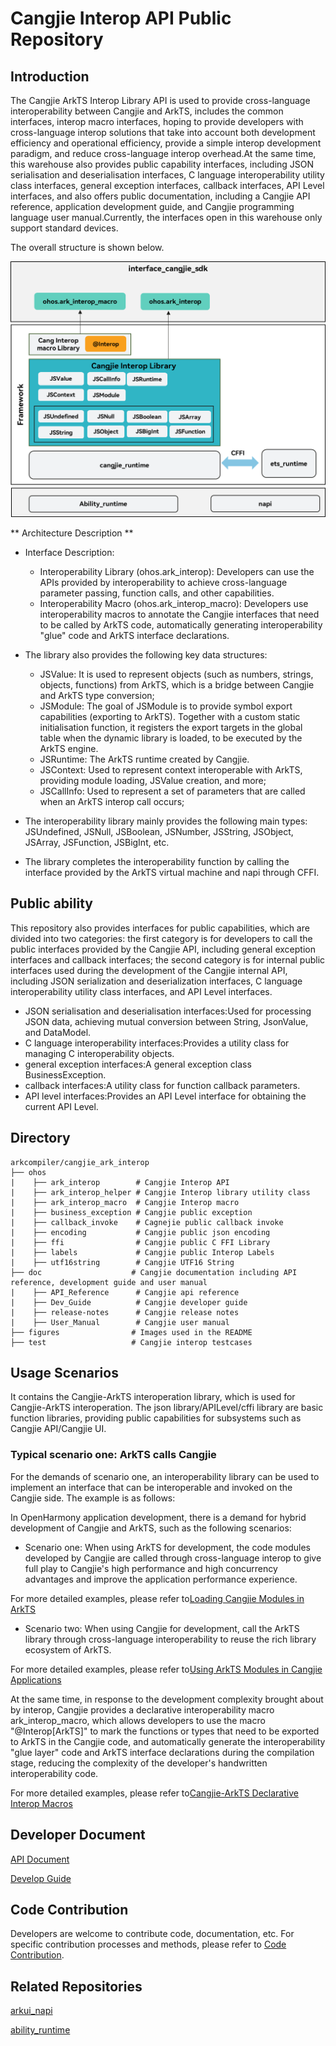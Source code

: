 # Cangjie Interop API Public Repository

## Introduction

The Cangjie ArkTS Interop Library API is used to provide cross-language interoperability between Cangjie and ArkTS, includes the common interfaces, interop macro interfaces, hoping to provide developers with cross-language interop solutions that take into account both development efficiency and operational efficiency, provide a simple interop development paradigm, and reduce cross-language interop overhead.At the same time, this warehouse also provides public capability interfaces, including JSON serialisation and deserialisation interfaces, C language interoperability utility class interfaces, general exception interfaces, callback interfaces, API Level interfaces, and also offers public documentation, including a Cangjie API reference, application development guide, and Cangjie programming language user manual.Currently, the interfaces open in this warehouse only support standard devices.

The overall structure is shown below.

![cangjie interop API](./figures/cangjie-interop_eng.png)

** Architecture Description **

- Interface Description:
    - Interoperability Library (ohos.ark_interop): Developers can use the APIs provided by interoperability to achieve cross-language parameter passing, function calls, and other capabilities.
    - Interoperability Macro (ohos.ark_interop_macro): Developers use interoperability macros to annotate the Cangjie interfaces that need to be called by ArkTS code, automatically generating interoperability "glue" code and ArkTS interface declarations.

- The library also provides the following key data structures:

    - JSValue: It is used to represent objects (such as numbers, strings, objects, functions) from ArkTS, which is a bridge between Cangjie and ArkTS type conversion;
    - JSModule: The goal of JSModule is to provide symbol export capabilities (exporting to ArkTS). Together with a custom static initialisation function, it registers the export targets in the global table when the dynamic library is loaded, to be executed by the ArkTS engine.
    - JSRuntime: The ArkTS runtime created by Cangjie.
    - JSContext: Used to represent context interoperable with ArkTS, providing module loading, JSValue creation, and more;
    - JSCallInfo: Used to represent a set of parameters that are called when an ArkTS interop call occurs;

- The interoperability library mainly provides the following main types: JSUndefined, JSNull, JSBoolean, JSNumber, JSString, JSObject, JSArray, JSFunction, JSBigInt, etc.

- The library completes the interoperability function by calling the interface provided by the ArkTS virtual machine and napi through CFFI.

## Public ability

This repository also provides interfaces for public capabilities, which are divided into two categories: the first category is for developers to call the public interfaces provided by the Cangjie API, including general exception interfaces and callback interfaces; the second category is for internal public interfaces used during the development of the Cangjie internal API, including JSON serialization and deserialization interfaces, C language interoperability utility class interfaces, and API Level interfaces.

- JSON serialisation and deserialisation interfaces:Used for processing JSON data, achieving mutual conversion between String, JsonValue, and DataModel.
- C language interoperability interfaces:Provides a utility class for managing C interoperability objects.
- general exception interfaces:A general exception class BusinessException.
- callback interfaces:A utility class for function callback parameters.
- API level interfaces:Provides an API Level interface for obtaining the current API Level.

## Directory

```text
arkcompiler/cangjie_ark_interop
├── ohos
|    ├── ark_interop        # Cangjie Interop API
|    ├── ark_interop_helper # Cangjie Interop library utility class
|    ├── ark_interop_macro  # Cangjie Interop macro
|    ├── business_exception # Cangjie public exception
|    ├── callback_invoke    # Cagnejie public callback invoke
|    ├── encoding           # Cangjie public json encoding
|    ├── ffi                # Cangjie public C FFI Library
|    ├── labels             # Cangjie public Interop Labels
|    ├── utf16string        # Cangjie UTF16 String
├── doc                    # Cangjie documentation including API reference, development guide and user manual
|    ├── API_Reference      # Cangjie api reference
|    ├── Dev_Guide          # Cangjie developer guide
|    ├── release-notes      # Cangjie release notes
|    ├── User_Manual        # Cangjie user manual
├── figures                # Images used in the README
├── test                   # Cangjie interop testcases
```

## Usage Scenarios

It contains the Cangjie-ArkTS interoperation library, which is used for Cangjie-ArkTS interoperation. The json library/APILevel/cffi library are basic function libraries, providing public capabilities for subsystems such as Cangjie API/Cangjie UI.

### Typical scenario one: ArkTS calls Cangjie

For the demands of scenario one, an interoperability library can be used to implement an interface that can be interoperable and invoked on the Cangjie side. The example is as follows:

In OpenHarmony application development, there is a demand for hybrid development of Cangjie and ArkTS, such as the following scenarios:

- Scenario one: When using ArkTS for development, the code modules developed by Cangjie are called through cross-language interop to give full play to Cangjie's high performance and high concurrency advantages and improve the application performance experience.

For more detailed examples, please refer to[Loading Cangjie Modules in ArkTS](https://gitcode.com/openharmony-sig/arkcompiler_cangjie_ark_interop/blob/master/doc/User_Manual/source_en/FFI/cangjie-arkts/arkts_import_cangjie.md)

- Scenario two: When using Cangjie for development, call the ArkTS library through cross-language interoperability to reuse the rich library ecosystem of ArkTS.

For more detailed examples, please refer to[Using ArkTS Modules in Cangjie Applications](https://gitcode.com/openharmony-sig/arkcompiler_cangjie_ark_interop/blob/master/doc/User_Manual/source_en/FFI/cangjie-arkts/using_arkts_module.md)

At the same time, in response to the development complexity brought about by interop, Cangjie provides a declarative interoperability macro ark_interop_macro, which allows developers to use the macro "@Interop[ArkTS]" to mark the functions or types that need to be exported to ArkTS in the Cangjie code, and automatically generate the interoperability "glue layer" code and ArkTS interface declarations during the compilation stage, reducing the complexity of the developer's handwritten interoperability code.

For more detailed examples, please refer to[Cangjie-ArkTS Declarative Interop Macros](https://gitcode.com/openharmony-sig/arkcompiler_cangjie_ark_interop/blob/master/doc/User_Manual/source_en/FFI/cangjie-arkts/interoperability_macro.md)

## Developer Document

[API Document](https://gitcode.com/openharmony-sig/arkcompiler_cangjie_ark_interop/blob/master/doc/API_Reference/source_zh_cn/arkinterop/cj-apis-ark_interop.md)

[Develop Guide](hhttps://gitcode.com/openharmony-sig/arkcompiler_cangjie_ark_interop/blob/master/doc/Dev_Guide/summary_cjnative_ohos.md)

## Code Contribution

Developers are welcome to contribute code, documentation, etc. For specific contribution processes and methods, please refer to [Code Contribution](https://gitcode.com/openharmony/docs/blob/master/en/contribute/code-contribution.md).

## Related Repositories

[arkui_napi](https://gitee.com/openharmony/arkui_napi)

[ability_runtime](https://gitee.com/openharmony/ability_ability_runtime)
